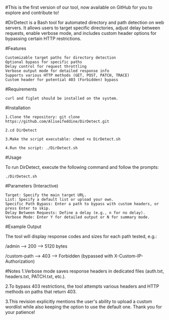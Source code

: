 #This is the first version of our tool, now available on GitHub for you to explore and contribute to!

#DirDetect is a Bash tool for automated directory and path detection on web servers. It allows users to target specific directories, adjust delay between requests, enable verbose mode, and includes custom header options for bypassing certain HTTP restrictions.

#Features

    Customizable target paths for directory detection
    Optional bypass for specific paths
    Delay control for request throttling
    Verbose output mode for detailed response info
    Supports various HTTP methods (GET, POST, PATCH, TRACE)
    Custom header for potential 403 (Forbidden) bypass

#Requirements

    curl and figlet should be installed on the system.

#Installation

    1.Clone the repository: git clone https://github.com/Aliseifeddine/DirDetect.git   

    2.cd DirDetect

    3.Make the script executable: chmod +x DirDetect.sh

    4.Run the script: ./DirDetect.sh

#Usage

To run DirDetect, execute the following command and follow the prompts:

    ./DirDetect.sh

#Parameters (Interactive)

    Target: Specify the main target URL.
    List: Specify a default list or upload your own.
    Specific Path Bypass: Enter a path to bypass with custom headers, or press Enter to skip.
    Delay Between Requests: Define a delay (e.g., n for no delay).
    Verbose Mode: Enter Y for detailed output or N for summary mode.

#Example Output

The tool will display response codes and sizes for each path tested, e.g.:

/admin --> 200 --> 5120 bytes

/custom-path --> 403 --> Forbidden (bypassed with X-Custom-IP-Authorization)


#Notes
1.Verbose mode saves response headers in dedicated files (auth.txt, headers.txt, PATCH.txt, etc.).
    
2.To bypass 403 restrictions, the tool attempts various headers and HTTP methods on paths that return 403.
    
3.This revision explicitly mentions the user's ability to upload a custom wordlist while also keeping the option to use the default one. Thank you for your patience!



    
